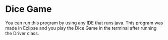 # Dice Game

You can run this program by using any IDE that runs java. This program was made in Eclipse and you play the Dice Game in the terminal after running the Driver class.
